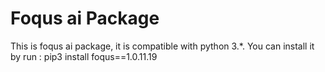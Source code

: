 # Foqus ai Package

This is foqus ai package, it is compatible with python 3.*.
You can install it by run :
pip3 install foqus==1.0.11.19
